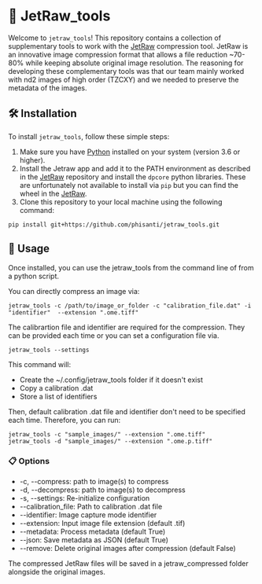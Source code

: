 # 🚀 JetRaw_tools

Welcome to `jetraw_tools`! This repository contains a collection of supplementary tools to work with the [JetRaw](https://github.com/Jetraw/Jetraw) compression tool. JetRaw is an innovative image compression format that allows a file reduction ~70-80% while keeping absolute original image resolution. The reasoning for developing these complementary tools was that our team mainly worked with nd2 images of high order (TZCXY) and we needed to preserve the metadata of the images.

## 🛠️ Installation

To install `jetraw_tools`, follow these simple steps:

1. Make sure you have [Python](https://www.python.org/) installed on your system (version 3.6 or higher). 
2. Install the Jetraw app and add it to the PATH environment as described in the [JetRaw](https://github.com/Jetraw/Jetraw) repository and install the `dpcore` python libraries. These are unfortunately not available to install via `pip` but you can find the wheel in the [JetRaw](https://github.com/Jetraw/Jetraw).
4. Clone this repository to your local machine using the following command:

```shell
pip install git+https://github.com/phisanti/jetraw_tools.git
```

## 📖 Usage
Once installed, you can use the jetraw_tools from the command line of from a python script. 

You can directly compress an image via:

```
jetraw_tools -c /path/to/image_or_folder -c "calibration_file.dat" -i "identifier"  --extension ".ome.tiff"
```
The calibrartion file and identifier are required for the compression. They can be provided each time or you can set a configuration file via.

```
jetraw_tools --settings
```

This command will:
- Create the ~/.config/jetraw_tools folder if it doesn't exist
- Copy a calibration .dat
- Store a list of identifiers

Then, default calibration .dat file and identifier don't need to be specified each time. Therefore, you can run:

```
jetraw_tools -c "sample_images/" --extension ".ome.tiff"
jetraw_tools -d "sample_images/" --extension ".ome.p.tiff"

```


### 📋 Options 
- -c, --compress: path to image(s) to compress
- -d, --decompress: path to image(s) to decompress
- -s, --settings: Re-initialize configuration
- --calibration_file: Path to calibration .dat file
- --identifier: Image capture mode identifier
- --extension: Input image file extension (default .tif)
- --metadata: Process metadata (default True)
- --json: Save metadata as JSON (default True)
- --remove: Delete original images after compression (default False)

The compressed JetRaw files will be saved in a jetraw_compressed folder alongside the original images.




